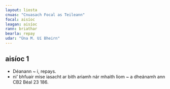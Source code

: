 ```yaml
---
layout: liosta
cnuas: "Cnuasach Focal as Teileann"
focal: aisíoc
leagan: aisíoc
rann: briathar
bearla: repay
udar: "Úna M. Uí Bheirn"
---
```


## aisíoc 1

* Déanann ~ i, repays.
* ni’ bhfuair mise iasacht ar bith ariamh nár mhaith liom ~ a
dheánamh ann CB2 Béal 23 186.

